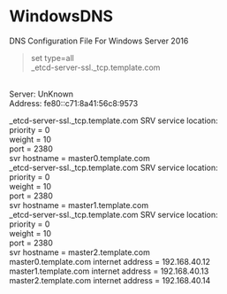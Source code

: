 # WindowsDNS
DNS Configuration File For Windows Server 2016
> set type=all   <br/>
> _etcd-server-ssl._tcp.template.com
<br/>
Server:  UnKnown
<br/>
Address:  fe80::c71:8a41:56c8:9573
<br/>

_etcd-server-ssl._tcp.template.com      SRV service location: <br/>
          priority       = 0 <br/>
          weight         = 10 <br/>
          port           = 2380 <br/>
          svr hostname   = master0.template.com <br/>
_etcd-server-ssl._tcp.template.com      SRV service location: <br/>
          priority       = 0 <br/>
          weight         = 10 <br/>
          port           = 2380 <br/>
          svr hostname   = master1.template.com <br/>
_etcd-server-ssl._tcp.template.com      SRV service location: <br/>
          priority       = 0     <br/>
          weight         = 10    <br/>
          port           = 2380   <br/>
          svr hostname   = master2.template.com <br/>
master0.template.com    internet address = 192.168.40.12 <br/>
master1.template.com    internet address = 192.168.40.13 <br/>
master2.template.com    internet address = 192.168.40.14 <br/>
>



